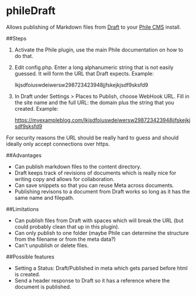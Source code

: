 phileDraft
==========

Allows publishing of Markdown files from [Draft](http://draftin.com) to your [Phile CMS](https://github.com/PhileCMS/Phile) install.

##Steps

1. Activate the Phile plugin, use the main Phile documentation on how to do that.
2. Edit config.php. Enter a long alphanumeric string that is not easily guessed. It will form the URL that Draft expects. Example:

    lkjsdfoiuswdeiwersw298723423948jjfskejkjsdf9sksfd9

3. In Draft under Settings > Places to Publish, choose WebHook URL. Fill in the site name and the full URL: the domain plus the string that you created. Example:

    https://myexampleblog.com/lkjsdfoiuswdeiwersw298723423948jjfskejkjsdf9sksfd9

For security reasons the URL should be really hard to guess and should ideally only accept connections over https.

##Advantages

* Can publish markdown files to the content directory.
* Draft keeps track of revisions of documents which is really nice for writing copy and allows for collaboration.
* Can save snippets so that you can reuse Meta across documents.
* Publishing revisons to a document from Draft works so long as it has the same name and filepath.

##Limitations

* Can publish files from Draft with spaces which will break the URL (but could probably clean that up in this plugin).
* Can only publish to one folder (maybe Phile can determine the structure from the filename or from the meta data?)
* Can't unpublish or delete files.

##Possible features

* Setting a Status: Draft/Published in meta which gets parsed before html is created.
* Send a header response to Draft so it has a reference where the document is published.
